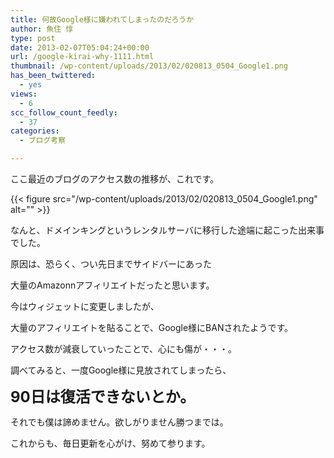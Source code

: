 ```yaml
---
title: 何故Google様に嫌われてしまったのだろうか
author: 魚住 惇
type: post
date: 2013-02-07T05:04:24+00:00
url: /google-kirai-why-1111.html
thumbnail: /wp-content/uploads/2013/02/020813_0504_Google1.png
has_been_twittered:
  - yes
views:
  - 6
scc_follow_count_feedly:
  - 37
categories:
  - ブログ考察

---
```

ここ最近のブログのアクセス数の推移が、これです。

{{< figure src="/wp-content/uploads/2013/02/020813_0504_Google1.png" alt="" >}} </p> 

なんと、ドメインキングというレンタルサーバに移行した途端に起こった出来事でした。</p> 

<!--more-->

原因は、恐らく、つい先日までサイドバーにあった

大量のAmazonnアフィリエイトだったと思います。</p> 

今はウィジェットに変更しましたが、

大量のアフィリエイトを貼ることで、Google様にBANされたようです。</p> 

アクセス数が減衰していったことで、心にも傷が・・・。</p> 

調べてみると、一度Google様に見放されてしまったら、

<span style="font-size: 18pt;"><b>90日は復活できないとか。</b></span></p> 

それでも僕は諦めません。欲しがりません勝つまでは。</p> 

これからも、毎日更新を心がけ、努めて参ります。